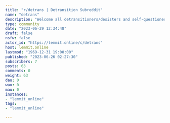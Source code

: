 ```yaml
---
title: "r/detrans | Detransition Subreddit" 
name: "detrans"
description: "Welcome all detransitioners/desisters and self-questioners. Please self-identify your detrans status with user flair, or your content will be..."
type: community
date: "2023-06-29 12:34:48"
draft: false
nsfw: false
actor_id: "https://lemmit.online/c/detrans"
host: lemmit.online
lastmod: "1969-12-31 19:00:00"
published: "2023-06-26 02:27:30"
subscribers: 7
posts: 63
comments: 0
weight: 63
dau: 0
wau: 0
mau: 0
instances:
- "lemmit_online"
tags: 
- "lemmit_online"

---
```

